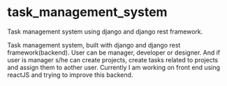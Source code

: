 # task_management_system
Task management system using django and django rest framework.

Task management system, built with django and django rest framework(backend).
User can be manager, developer or designer. And if user is manager s/he can
create projects, create tasks related to projects and assign them to aother user.
Currently I am working on front end using reactJS and trying to improve this backend.
